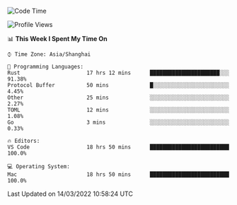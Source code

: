 <!--START_SECTION:waka-->
![Code Time](http://img.shields.io/badge/Code%20Time-1%2C085%20hrs%2051%20mins-blue)

![Profile Views](http://img.shields.io/badge/Profile%20Views-4-blue)

📊 **This Week I Spent My Time On** 

```text
⌚︎ Time Zone: Asia/Shanghai

💬 Programming Languages: 
Rust                     17 hrs 12 mins      ██████████████████████░░░   91.38% 
Protocol Buffer          50 mins             █░░░░░░░░░░░░░░░░░░░░░░░░   4.45% 
Other                    25 mins             ░░░░░░░░░░░░░░░░░░░░░░░░░   2.27% 
TOML                     12 mins             ░░░░░░░░░░░░░░░░░░░░░░░░░   1.08% 
Go                       3 mins              ░░░░░░░░░░░░░░░░░░░░░░░░░   0.33%

🔥 Editors: 
VS Code                  18 hrs 50 mins      █████████████████████████   100.0%

💻 Operating System: 
Mac                      18 hrs 50 mins      █████████████████████████   100.0%

```


 Last Updated on 14/03/2022 10:58:24 UTC
<!--END_SECTION:waka-->
